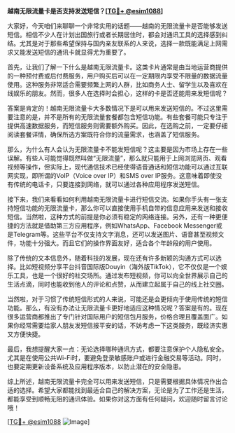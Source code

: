 **越南无限流量卡是否支持发送短信？[[TG💪+ @esim1088](https://t.me/s/esim1088)]**

大家好，今天咱们来聊聊一个非常实用的话题——越南的无限流量卡是否能够发送短信。相信不少人在计划出国旅行或者长期居住时，都会对通讯工具的选择感到纠结。尤其是对于那些希望保持与国内亲友联系的人来说，选择一款既能满足上网需求又能发送短信的通讯卡就显得尤为重要了。

首先，让我们了解一下什么是越南无限流量卡。这类卡片通常是由当地运营商提供的一种预付费或后付费服务，用户购买后可以在一定期限内享受不限量的数据流量使用。这种服务非常适合需要频繁上网的人群，比如商务人士、留学生以及喜欢在线娱乐的朋友。然而，很多人在选择时会担心，这样的卡是否还能用来发短信呢？

答案是肯定的！越南无限流量卡大多数情况下是可以用来发送短信的。不过这里需要注意的是，并不是所有的无限流量套餐都包含短信功能。有些套餐可能只专注于提供高速数据服务，而短信服务则需要额外购买。因此，在选购之前，一定要仔细阅读套餐详情，确保所选方案既符合你的流量需求，也涵盖了短信服务。

那么，为什么有人会认为无限流量卡不能发短信呢？这主要是因为市场上存在一些误解。有些人可能觉得既然叫做“无限流量”，那么就只能用于上网浏览网页、观看视频等操作，但实际上，现代通信技术已经使得语音通话和短信功能可以通过互联网实现，即所谓的VoIP（Voice over IP）和SMS over IP服务。这意味着即使没有传统的电话卡，只要连接到网络，就可以通过各种应用程序发送短信。

接下来，我们来看看如何利用越南无限流量卡进行短信交流。如果你手头有一张支持短信功能的无限流量卡，那么你可以直接使用手机自带的信息应用来发送和接收短信。当然啦，这种方式的前提是你必须有稳定的网络连接。另外，还有一种更便捷的方法就是借助第三方应用程序，例如WhatsApp、Facebook Messenger或是Telegram等。这些平台不仅支持文字消息，还可以发送图片、语音甚至视频文件，功能十分强大。而且它们的操作界面友好，适合各个年龄段的用户使用。

除了传统的文本信息外，随着科技的发展，现在还有许多新颖的沟通方式可以选择。比如短视频分享平台抖音国际版Douyin（海外版TikTok），它不仅仅是一个娱乐工具，也是一个很好的社交场所。通过发布短视频，你可以向全世界展示自己的生活点滴，同时也能收到他人的评论和点赞，从而建立起属于自己的线上社交圈。

当然啦，对于习惯了传统短信形式的人来说，可能还是会更倾向于使用传统的短信功能。那么，有没有办法让无限流量卡更好地适应这种情况呢？答案是有的。现在很多运营商都推出了专门针对国际用户的短信包月服务，价格合理且覆盖面广。如果你经常需要给家人朋友发短信报平安的话，不妨考虑一下这类服务，既经济实惠又方便快捷。

最后，我想提醒大家一点：无论选择哪种通讯方式，都要注意保护个人隐私安全。尤其是在使用公共Wi-Fi时，要避免登录敏感账户或进行金融交易等活动。同时，也要定期更新设备系统及应用程序版本，以防止潜在的安全隐患。

综上所述，越南无限流量卡完全可以用来发送短信，只是需要根据具体情况作出合适的选择。希望大家都能找到最适合自己的解决方案，无论是为了工作还是生活，都能享受到顺畅无阻的通讯体验。如果你对这方面有任何疑问，欢迎随时留言讨论哦！

[[TG💪+ @esim1088](https://t.me/s/esim1088) ![Image](https://i.postimg.cc/4NQfJmqS/Snipaste-2025-05-13-00-14-12.png)]